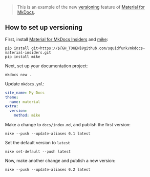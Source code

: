 > This is an example of the new [versioning][1] feature of
[Material for MkDocs][2].

  [1]: https://squidfunk.github.io/mkdocs-material/setup/setting-up-versioning/
  [2]: https://squidfunk.github.io/mkdocs-material/

## How to set up versioning

First, install [Material for MkDocs Insiders][3] and [mike][4]:

```
pip install git+https://${GH_TOKEN}@github.com/squidfunk/mkdocs-material-insiders.git
pip install mike
```

  [3]: https://squidfunk.github.io/mkdocs-material/insiders/
  [4]: https://github.com/jimporter/mike

Next, set up your documentation project:

```
mkdocs new .
```

Update `mkdocs.yml`:

``` yaml
site_name: My Docs
theme:
  name: material
extra:
  version:
    method: mike
```

Make a change to `docs/index.md`, and publish the first version:

```
mike --push --update-aliases 0.1 latest
```

Set the default version to `latest`

```
mike set-default --push latest
```

Now, make another change and publish a new version:

```
mike --push --update-aliases 0.2 latest
```

